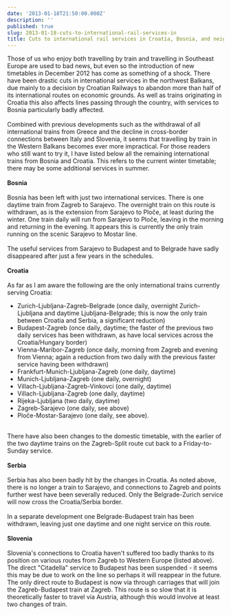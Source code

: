 ```yaml
---
date: '2013-01-18T21:50:00.000Z'
description: ''
published: true
slug: 2013-01-18-cuts-to-international-rail-services-in
title: Cuts to international rail services in Croatia, Bosnia, and neighbouring countries
---
```


Those of us who enjoy both travelling by train and travelling in Southeast Europe are used to bad news, but even so the introduction of new timetables in December 2012 has come as something of a shock. There have been drastic cuts in international services in the northwest Balkans, due mainly to a decision by Croatian Railways to abandon more than half of its international routes on economic grounds. As well as trains originating in Croatia this also affects lines passing through the country, with services to Bosnia particularly badly affected.<br />
<br />
Combined with previous developments such as the withdrawal of all international trains from Greece and the decline in cross-border connections between Italy and Slovenia, it seems that travelling by train in the Western Balkans becomes ever more impractical. For those readers who still want to try it, I have listed below all the remaining international trains from Bosnia and Croatia. This refers to the current winter timetable; there may be some additional services in summer.<br />
<br />
<b>Bosnia</b> <br />
<br />
Bosnia has been left with just two international services. There is one daytime train from Zagreb to Sarajevo. The overnight train on this route is withdrawn, as is the extension from Sarajevo to Ploče, at least during the winter. One train daily will run from Sarajevo to Ploče, leaving in the morning and returning in the evening. It appears this is currently the only train running on the scenic Sarajevo to Mostar line.<br />
<br />
The useful services from Sarajevo to Budapest and to Belgrade have sadly disappeared after just a few years in the schedules.<br />
<br />
<b>Croatia</b> <br />
<br />
As far as I am aware the following are the only international trains currently serving Croatia:<br />
- Zurich-Ljubljana-Zagreb-Belgrade (once daily, overnight Zurich-Ljubljana and daytime Ljubljana-Belgrade; this is now the only train between Croatia and Serbia, a significant reduction)<br />
- Budapest-Zagreb (once daily, daytime; the faster of the previous two daily services has been withdrawn, as have local services across the Croatia/Hungary border)<br />
- Vienna-Maribor-Zagreb (once daily, morning from Zagreb and evening from Vienna; again a reduction from two daily with the previous faster service having been withdrawn)<br />
- Frankfurt-Munich-Ljubljana-Zagreb (one daily, daytime)<br />
- Munich-Ljubljana-Zagreb (one daily, overnight)<br />
- Villach-Ljubljana-Zagreb-Vinkovci (one daily, daytime)<br />
- Villach-Ljubljana-Zagreb (one daily, daytime)<br />
- Rijeka-Ljubljana (two daily, daytime) <br />
- Zagreb-Sarajevo (one daily, see above)<br />
- Ploče-Mostar-Sarajevo (one daily, see above).<br />
 <br />
There have also been changes to the domestic timetable, with the earlier of the two daytime trains on the Zagreb-Split route cut back to a Friday-to-Sunday service.<br />
<br />
<b>Serbia</b><br />
<br />
Serbia has also been badly hit by the changes in Croatia. As noted above, there is no longer a train to Sarajevo, and connections to Zagreb and points further west have been severally reduced. Only the Belgrade-Zurich service will now cross the Croatia/Serbia border.<br />
<br />
In a separate development one Belgrade-Budapest train has been withdrawn, leaving just one daytime and one night service on this route.<br />
<br />
<b>Slovenia</b><br />
<br />
Slovenia's connections to Croatia haven't suffered too badly thanks to its position on various routes from Zagreb to Western Europe (listed above). The direct "Citadella" service to Budapest has been suspended - it seems this may be due to work on the line so perhaps it will reappear in the future. The only direct route to Budapest is now via through carriages that will join the Zagreb-Budapest train at Zagreb. This route is so slow that it is theoretically faster to travel via Austria, although this would involve at least two changes of train.<br />
<br />
<br />
<br />
<br />